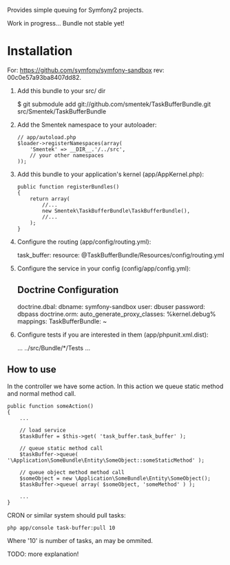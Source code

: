 Provides simple queuing for Symfony2 projects.

Work in progress... Bundle not stable yet!

Installation
============

For: https://github.com/symfony/symfony-sandbox rev: 00c0e57a93ba8407dd82. 

  1. Add this bundle to your src/ dir

        $ git submodule add git://github.com/smentek/TaskBufferBundle.git src/Smentek/TaskBufferBundle

  2. Add the Smentek namespace to your autoloader:

         // app/autoload.php
         $loader->registerNamespaces(array(
             'Smentek' => __DIR__.'/../src',
             // your other namespaces
         ));

  3. Add this bundle to your application's kernel (app/AppKernel.php):

         public function registerBundles()
         {
             return array(
                 //...
                 new Smentek\TaskBufferBundle\TaskBufferBundle(),
                 //...
             );
         }

  3. Configure the routing (app/config/routing.yml):
        
        task_buffer:
            resource: @TaskBufferBundle/Resources/config/routing.yml

  4. Configure the service in your config (config/app/config.yml):

        ## Doctrine Configuration
        doctrine.dbal:
            dbname:   symfony-sandbox
            user:     dbuser
            password: dbpass
        doctrine.orm:
            auto_generate_proxy_classes: %kernel.debug%
            mappings:
              TaskBufferBundle: ~

  5. Configure tests if you are interested in them (app/phpunit.xml.dist):

        <testsuites>
            <testsuite name="Project Test Suite">
                ...
                <directory>../src/Bundle/*/Tests</directory>
                 ...
            </testsuite>
        </testsuites>

How to use
----------

In the controller we have some action. In this action we queue static method and normal method call.

    public function someAction()
    {
        ...

        // load service
        $taskBuffer = $this->get( 'task_buffer.task_buffer' );
    	
        // queue static method call 
        $taskBuffer->queue( '\Application\SomeBundle\Entity\SomeObject::someStaticMethod' );

        // queue object method method call    	
        $someObject = new \Application\SomeBundle\Entity\SomeObject();
        $taskBuffer->queue( array( $someObject, 'someMethod' ) );

        ...
    }

CRON or similar system should pull tasks: 

    php app/console task-buffer:pull 10
    
Where '10' is number of tasks, an may be ommited.    

TODO: more explanation!    
